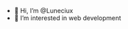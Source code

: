 - 👋 Hi, I’m @Luneciux
- 👀 I’m interested in web development

<!---
Luneciux/Luneciux is a ✨ special ✨ repository because its `README.md` (this file) appears on your GitHub profile.
You can click the Preview link to take a look at your changes.
--->
